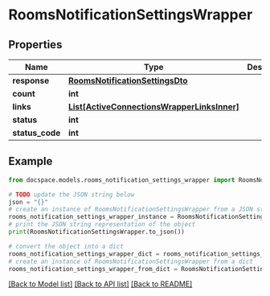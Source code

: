 # RoomsNotificationSettingsWrapper


## Properties

Name | Type | Description | Notes
------------ | ------------- | ------------- | -------------
**response** | [**RoomsNotificationSettingsDto**](RoomsNotificationSettingsDto.md) |  | [optional] 
**count** | **int** |  | [optional] 
**links** | [**List[ActiveConnectionsWrapperLinksInner]**](ActiveConnectionsWrapperLinksInner.md) |  | [optional] 
**status** | **int** |  | [optional] 
**status_code** | **int** |  | [optional] 

## Example

```python
from docspace.models.rooms_notification_settings_wrapper import RoomsNotificationSettingsWrapper

# TODO update the JSON string below
json = "{}"
# create an instance of RoomsNotificationSettingsWrapper from a JSON string
rooms_notification_settings_wrapper_instance = RoomsNotificationSettingsWrapper.from_json(json)
# print the JSON string representation of the object
print(RoomsNotificationSettingsWrapper.to_json())

# convert the object into a dict
rooms_notification_settings_wrapper_dict = rooms_notification_settings_wrapper_instance.to_dict()
# create an instance of RoomsNotificationSettingsWrapper from a dict
rooms_notification_settings_wrapper_from_dict = RoomsNotificationSettingsWrapper.from_dict(rooms_notification_settings_wrapper_dict)
```
[[Back to Model list]](../README.md#documentation-for-models) [[Back to API list]](../README.md#documentation-for-api-endpoints) [[Back to README]](../README.md)



